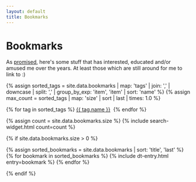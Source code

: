 ```yaml
---
layout: default
title: Bookmarks
---
```


# Bookmarks

As [promised](/2019/06/11/to-remember-is-to-live.html), here's some stuff that has interested, educated and/or amused me over the years. At least those which are still around for me to link to :)

{% assign sorted_tags = site.data.bookmarks | map: 'tags' | join: ',' | downcase | split: ',' | group_by_exp: 'item', 'item' | sort: 'name' %}
{% assign max_count = sorted_tags | map: 'size' | sort | last | times: 1.0 %}
<p class='tag-cloud'>
{% for tag in sorted_tags %}
<a href='#{{ tag.name }}' class='tag tag-size-{{ tag.size | divided_by: max_count | times: 7 | round }}'>{{ tag.name }}</a>&nbsp;
{% endfor %}
</p>

{% assign count = site.data.bookmarks.size %}
{% include search-widget.html count=count %}

{% if site.data.bookmarks.size > 0 %}
<dl>
{% assign sorted_bookmarks = site.data.bookmarks | sort: 'title', 'last' %}
{% for bookmark in sorted_bookmarks %}
  {% include dt-entry.html entry=bookmark %}
{% endfor %}
</dl>
{% endif %}